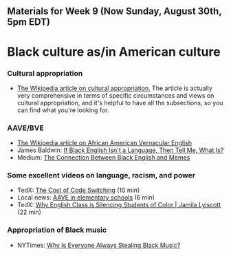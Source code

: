 ## Materials for Week 9 (Now Sunday, August 30th, 5pm EDT)
# Black culture as/in American culture

### Cultural appropriation
- <a href="https://en.wikipedia.org/wiki/Cultural_appropriation">The Wikipedia article on cultural appropriation.</a> The article is actually very comprehensive in terms of specific circumstances and views on cultural appropriation, and it's helpful to have all the subsections, so you can find what you're looking for. 

### AAVE/BVE
- <a href='https://en.wikipedia.org/wiki/African-American_Vernacular_English'>The Wikipedia article on African American Vernacular English</a>
- James Baldwin: <a href='week9/baldwin-black-english.pdf'>If Black English Isn't a Language, Then Tell Me, What Is?</a>
- Medium: <a href='week9/aave-memes.pdf'>The Connection Between Black English and Memes</a>

### Some excellent videos on language, racism, and power
- TedX: <a href='https://www.youtube.com/watch?v=Bo3hRq2RnNI'>The Cost of Code Switching</a> (10 min)
- Local news: <a href='https://www.youtube.com/watch?v=9iVOZ_-Xwrc&t=24s'>AAVE in elementary schools</a> (6 min)
- TedX: <a href='https://www.youtube.com/watch?v=u4dc1axRwE4'>Why English Class is Silencing Students of Color | Jamila Lyiscott</a> (22 min)

### Appropriation of Black music
- NYTimes: <a href='week9/stealing-black-music.pdf'>Why Is Everyone Always Stealing Black Music?</a>

